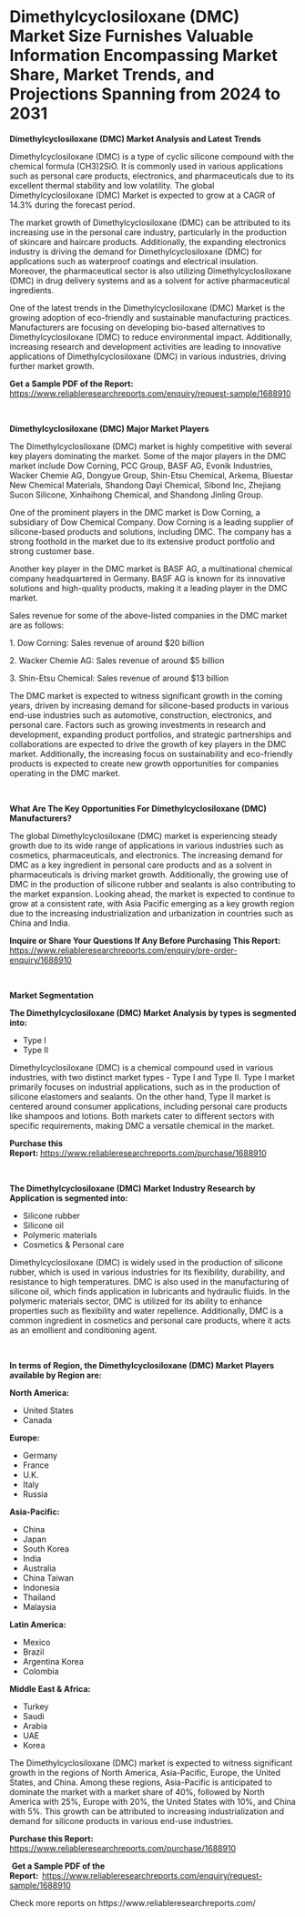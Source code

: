 <p><h1>Dimethylcyclosiloxane (DMC) Market Size Furnishes Valuable Information Encompassing Market Share, Market Trends, and Projections Spanning from 2024 to 2031</h1></p><p><strong>Dimethylcyclosiloxane (DMC) Market Analysis and Latest Trends</strong></p>
<p><p>Dimethylcyclosiloxane (DMC) is a type of cyclic silicone compound with the chemical formula (CH3)2SiO. It is commonly used in various applications such as personal care products, electronics, and pharmaceuticals due to its excellent thermal stability and low volatility. The global Dimethylcyclosiloxane (DMC) Market is expected to grow at a CAGR of 14.3% during the forecast period.</p><p>The market growth of Dimethylcyclosiloxane (DMC) can be attributed to its increasing use in the personal care industry, particularly in the production of skincare and haircare products. Additionally, the expanding electronics industry is driving the demand for Dimethylcyclosiloxane (DMC) for applications such as waterproof coatings and electrical insulation. Moreover, the pharmaceutical sector is also utilizing Dimethylcyclosiloxane (DMC) in drug delivery systems and as a solvent for active pharmaceutical ingredients.</p><p>One of the latest trends in the Dimethylcyclosiloxane (DMC) Market is the growing adoption of eco-friendly and sustainable manufacturing practices. Manufacturers are focusing on developing bio-based alternatives to Dimethylcyclosiloxane (DMC) to reduce environmental impact. Additionally, increasing research and development activities are leading to innovative applications of Dimethylcyclosiloxane (DMC) in various industries, driving further market growth.</p></p>
<p><strong>Get a Sample PDF of the Report:&nbsp;</strong> <a href="https://www.reliableresearchreports.com/enquiry/request-sample/1688910">https://www.reliableresearchreports.com/enquiry/request-sample/1688910</a></p>
<p>&nbsp;</p>
<p><strong>Dimethylcyclosiloxane (DMC) Major Market Players</strong></p>
<p><p>The Dimethylcyclosiloxane (DMC) market is highly competitive with several key players dominating the market. Some of the major players in the DMC market include Dow Corning, PCC Group, BASF AG, Evonik Industries, Wacker Chemie AG, Dongyue Group, Shin-Etsu Chemical, Arkema, Bluestar New Chemical Materials, Shandong Dayi Chemical, Sibond Inc, Zhejiang Sucon Silicone, Xinhaihong Chemical, and Shandong Jinling Group.</p><p>One of the prominent players in the DMC market is Dow Corning, a subsidiary of Dow Chemical Company. Dow Corning is a leading supplier of silicone-based products and solutions, including DMC. The company has a strong foothold in the market due to its extensive product portfolio and strong customer base.</p><p>Another key player in the DMC market is BASF AG, a multinational chemical company headquartered in Germany. BASF AG is known for its innovative solutions and high-quality products, making it a leading player in the DMC market.</p><p>Sales revenue for some of the above-listed companies in the DMC market are as follows:</p><p>1. Dow Corning: Sales revenue of around $20 billion</p><p>2. Wacker Chemie AG: Sales revenue of around $5 billion</p><p>3. Shin-Etsu Chemical: Sales revenue of around $13 billion</p><p>The DMC market is expected to witness significant growth in the coming years, driven by increasing demand for silicone-based products in various end-use industries such as automotive, construction, electronics, and personal care. Factors such as growing investments in research and development, expanding product portfolios, and strategic partnerships and collaborations are expected to drive the growth of key players in the DMC market. Additionally, the increasing focus on sustainability and eco-friendly products is expected to create new growth opportunities for companies operating in the DMC market.</p></p>
<p>&nbsp;</p>
<p><strong>What Are The Key Opportunities For Dimethylcyclosiloxane (DMC) Manufacturers?</strong></p>
<p><p>The global Dimethylcyclosiloxane (DMC) market is experiencing steady growth due to its wide range of applications in various industries such as cosmetics, pharmaceuticals, and electronics. The increasing demand for DMC as a key ingredient in personal care products and as a solvent in pharmaceuticals is driving market growth. Additionally, the growing use of DMC in the production of silicone rubber and sealants is also contributing to the market expansion. Looking ahead, the market is expected to continue to grow at a consistent rate, with Asia Pacific emerging as a key growth region due to the increasing industrialization and urbanization in countries such as China and India.</p></p>
<p><strong>Inquire or Share Your Questions If Any Before Purchasing This Report:</strong> <a href="https://www.reliableresearchreports.com/enquiry/pre-order-enquiry/1688910">https://www.reliableresearchreports.com/enquiry/pre-order-enquiry/1688910</a></p>
<p>&nbsp;</p>
<p><strong>Market Segmentation</strong></p>
<p><strong>The Dimethylcyclosiloxane (DMC) Market Analysis by types is segmented into:</strong></p>
<p><ul><li>Type I</li><li>Type II</li></ul></p>
<p><p>Dimethylcyclosiloxane (DMC) is a chemical compound used in various industries, with two distinct market types - Type I and Type II. Type I market primarily focuses on industrial applications, such as in the production of silicone elastomers and sealants. On the other hand, Type II market is centered around consumer applications, including personal care products like shampoos and lotions. Both markets cater to different sectors with specific requirements, making DMC a versatile chemical in the market.</p></p>
<p><strong>Purchase this Report:&nbsp;</strong><a href="https://www.reliableresearchreports.com/purchase/1688910">https://www.reliableresearchreports.com/purchase/1688910</a></p>
<p>&nbsp;</p>
<p><strong>The Dimethylcyclosiloxane (DMC) Market Industry Research by Application is segmented into:</strong></p>
<p><ul><li>Silicone rubber</li><li>Silicone oil</li><li>Polymeric materials</li><li>Cosmetics & Personal care</li></ul></p>
<p><p>Dimethylcyclosiloxane (DMC) is widely used in the production of silicone rubber, which is used in various industries for its flexibility, durability, and resistance to high temperatures. DMC is also used in the manufacturing of silicone oil, which finds application in lubricants and hydraulic fluids. In the polymeric materials sector, DMC is utilized for its ability to enhance properties such as flexibility and water repellence. Additionally, DMC is a common ingredient in cosmetics and personal care products, where it acts as an emollient and conditioning agent.</p></p>
<p>&nbsp;</p>
<p><strong>In terms of Region, the Dimethylcyclosiloxane (DMC) Market Players available by Region are:</strong></p>
<p>
    <p> <strong> North America: </strong>
        <ul>
            <li>United States</li>
            <li>Canada</li>
        </ul>
        </p> 
    <p> <strong> Europe: </strong>
        <ul>
            <li>Germany</li>
            <li>France</li>
            <li>U.K.</li>
            <li>Italy</li>
            <li>Russia</li>
        </ul>
        </p> 
    <p> <strong> Asia-Pacific: </strong>
        <ul>
            <li>China</li>
            <li>Japan</li>
            <li>South Korea</li>
            <li>India</li>
            <li>Australia</li>
            <li>China Taiwan</li>
            <li>Indonesia</li>
            <li>Thailand</li>
            <li>Malaysia</li>
        </ul>
        </p> 
    <p> <strong> Latin America: </strong>
        <ul>
            <li>Mexico</li>
            <li>Brazil</li>
            <li>Argentina Korea</li>
            <li>Colombia</li>
        </ul>
        </p> 
    <p> <strong> Middle East & Africa: </strong>
        <ul>
            <li>Turkey</li>
            <li>Saudi</li>
            <li>Arabia</li>
            <li>UAE</li>
            <li>Korea</li>
        </ul>
    </p>
    </p>
<p><p>The Dimethylcyclosiloxane (DMC) market is expected to witness significant growth in the regions of North America, Asia-Pacific, Europe, the United States, and China. Among these regions, Asia-Pacific is anticipated to dominate the market with a market share of 40%, followed by North America with 25%, Europe with 20%, the United States with 10%, and China with 5%. This growth can be attributed to increasing industrialization and demand for silicone products in various end-use industries.</p></p>
<p><strong>Purchase this Report: </strong><a href="https://www.reliableresearchreports.com/purchase/1688910">https://www.reliableresearchreports.com/purchase/1688910</a></p>
<p>&nbsp;<strong>Get a Sample PDF of the Report:&nbsp;&nbsp;</strong><a href="https://www.reliableresearchreports.com/enquiry/request-sample/1688910">https://www.reliableresearchreports.com/enquiry/request-sample/1688910</a></p>
<p><strong></strong></p>
<p>Check more reports on https://www.reliableresearchreports.com/</p>